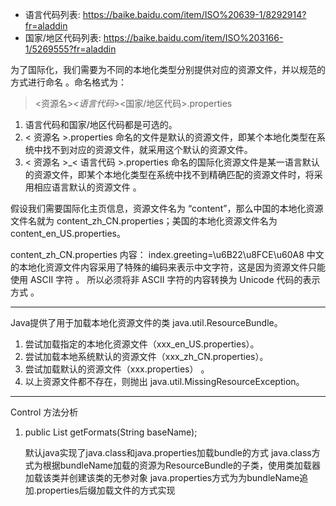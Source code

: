 * 语言代码列表: https://baike.baidu.com/item/ISO%20639-1/8292914?fr=aladdin
* 国家/地区代码列表: https://baike.baidu.com/item/ISO%203166-1/5269555?fr=aladdin


为了国际化，我们需要为不同的本地化类型分别提供对应的资源文件，并以规范的方式进行命名 。命名格式为：
> <资源名>_<语言代码>_<国家/地区代码>.properties

1. 语言代码和国家/地区代码都是可选的。
2. < 资源名 >.properties 命名的文件是默认的资源文件，即某个本地化类型在系统中找不到对应的资源文件，就采用这个默认的资源文件。
3. < 资源名 >_< 语言代码 >.properties 命名的国际化资源文件是某一语言默认的资源文件，即某个本地化类型在系统中找不到精确匹配的资源文件时，将采用相应语言默认的资源文件 。

假设我们需要国际化主页信息，资源文件名为 “content”，那么中国的本地化资源文件名就为 content_zh_CN.properties；美国的本地化资源文件名为 content_en_US.properties。

content_zh_CN.properties 内容：
    index.greeting=\u6B22\u8FCE\u60A8
中文的本地化资源文件内容采用了特殊的编码来表示中文字符，这是因为资源文件只能使用 ASCII 字符 。 所以必须将非 ASCII 字符的内容转换为 Unicode 代码的表示方式 。

--------------------------------------------------------------------------------------------------------------------------
Java提供了用于加载本地化资源文件的类 java.util.ResourceBundle。
1. 尝试加载指定的本地化资源文件（xxx_en_US.properties）。
2. 尝试加载本地系统默认的资源文件（xxx_zh_CN.properties）。
3. 尝试加载默认的资源文件（xxx.properties） 。
4. 以上资源文件都不存在，则抛出 java.util.MissingResourceException。
--------------------------------------------------------------------------------------------------------------------------
Control 方法分析
1. public List<String> getFormats(String baseName);

    默认java实现了java.class和java.properties加载bundle的方式
    java.class方式为根据bundleName加载的资源为ResourceBundle的子类，使用类加载器加载该类并创建该类的无参对象
    java.properties方式为为bundleName追加.properties后缀加载文件的方式实现









